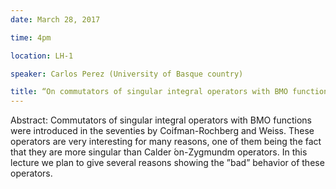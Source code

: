 ```yaml
---
date: March 28, 2017

time: 4pm

location: LH-1

speaker: Carlos Perez (University of Basque country)

title: “On commutators of singular integral operators with BMO functions”
---
```


Abstract: Commutators of singular integral operators with BMO functions
were introduced in the seventies by Coifman-Rochberg and Weiss. These
operators are very interesting for many reasons, one of them being the
fact that they are more singular than Calder &#769;on-Zygmundm operators.
In this lecture we plan to give several reasons showing the ”bad” behavior
of these operators.
